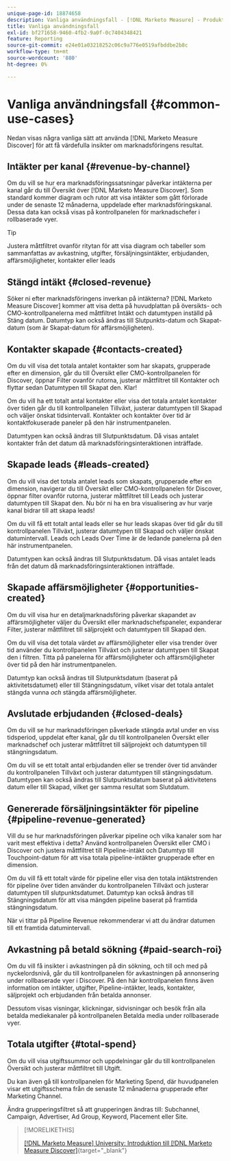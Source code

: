 ```yaml
---
unique-page-id: 18874658
description: Vanliga användningsfall - [!DNL Marketo Measure] - Produktdokumentation
title: Vanliga användningsfall
exl-id: bf271658-9460-4fb2-9a0f-0c7404348421
feature: Reporting
source-git-commit: e24e01a03218252c06c9a776e0519afbddbe2b8c
workflow-type: tm+mt
source-wordcount: '880'
ht-degree: 0%

---
```


# Vanliga användningsfall {#common-use-cases}

Nedan visas några vanliga sätt att använda [!DNL Marketo Measure Discover] för att få värdefulla insikter om marknadsföringens resultat.

## Intäkter per kanal {#revenue-by-channel}

Om du vill se hur era marknadsföringssatsningar påverkar intäkterna per kanal går du till Översikt över [!DNL Marketo Measure Discover]. Som standard kommer diagram och rutor att visa intäkter som gått förlorade under de senaste 12 månaderna, uppdelade efter marknadsföringskanal. Dessa data kan också visas på kontrollpanelen för marknadschefer i rollbaserade vyer.

>[!TIP]
>
>Justera måttfiltret ovanför ritytan för att visa diagram och tabeller som sammanfattas av avkastning, utgifter, försäljningsintäkter, erbjudanden, affärsmöjligheter, kontakter eller leads

## Stängd intäkt {#closed-revenue}

Söker ni efter marknadsföringens inverkan på intäkterna? [!DNL Marketo Measure Discover] kommer att visa detta på huvudplattan på översikts- och CMO-kontrollpanelerna med måttfiltret Intäkt och datumtypen inställd på Stäng datum. Datumtyp kan också ändras till Slutpunkts-datum och Skapat-datum (som är Skapat-datum för affärsmöjligheten).

## Kontakter skapade {#contacts-created}

Om du vill visa det totala antalet kontakter som har skapats, grupperade efter en dimension, går du till Översikt eller CMO-kontrollpanelen för Discover, öppnar Filter ovanför rutorna, justerar måttfiltret till Kontakter och flyttar sedan Datumtypen till Skapat den. Klar!

Om du vill ha ett totalt antal kontakter eller visa det totala antalet kontakter över tiden går du till kontrollpanelen Tillväxt, justerar datumtypen till Skapad och väljer önskat tidsintervall. Kontakter och kontakter över tid är kontaktfokuserade paneler på den här instrumentpanelen.

Datumtypen kan också ändras till Slutpunktsdatum. Då visas antalet kontakter från det datum då marknadsföringsinteraktionen inträffade.

## Skapade leads {#leads-created}

Om du vill visa det totala antalet leads som skapats, grupperade efter en dimension, navigerar du till Översikt eller CMO-kontrollpanelen för Discover, öppnar filter ovanför rutorna, justerar måttfiltret till Leads och justerar datumtypen till Skapat den. Nu bör ni ha en bra visualisering av hur varje kanal bidrar till att skapa leads!

Om du vill få ett totalt antal leads eller se hur leads skapas över tid går du till kontrollpanelen Tillväxt, justerar datumtypen till Skapad och väljer önskat datumintervall. Leads och Leads Over Time är de ledande panelerna på den här instrumentpanelen.

Datumtypen kan också ändras till Slutpunktsdatum. Då visas antalet leads från det datum då marknadsföringsinteraktionen inträffade.

## Skapade affärsmöjligheter {#opportunities-created}

Om du vill visa hur en detaljmarknadsföring påverkar skapandet av affärsmöjligheter väljer du Översikt eller marknadschefspaneler, expanderar Filter, justerar måttfiltret till säljprojekt och datumtypen till Skapad den.

Om du vill visa det totala värdet av affärsmöjligheter eller visa trender över tid använder du kontrollpanelen Tillväxt och justerar datumtypen till Skapat den i filtren. Titta på panelerna för affärsmöjligheter och affärsmöjligheter över tid på den här instrumentpanelen.

Datumtyp kan också ändras till Slutpunktsdatum (baserat på aktivitetsdatumet) eller till Stängningsdatum, vilket visar det totala antalet stängda vunna _och_ stängda affärsmöjligheter.

## Avslutade erbjudanden {#closed-deals}

Om du vill se hur marknadsföringen påverkade stängda avtal under en viss tidsperiod, uppdelat efter kanal, går du till kontrollpanelen Översikt eller marknadschef och justerar måttfiltret till säljprojekt och datumtypen till stängningsdatum.

Om du vill se ett totalt antal erbjudanden eller se trender över tid använder du kontrollpanelen Tillväxt och justerar datumtypen till stängningsdatum. Datumtypen kan också ändras till Slutpunktsdatum baserat på aktivitetens datum eller till Skapad, vilket ger samma resultat som Slutdatum.

## Genererade försäljningsintäkter för pipeline {#pipeline-revenue-generated}

Vill du se hur marknadsföringen påverkar pipeline och vilka kanaler som har varit mest effektiva i detta? Använd kontrollpanelen Översikt eller CMO i Discover och justera måttfiltret till Pipeline-intäkt och Datumtyp till Touchpoint-datum för att visa totala pipeline-intäkter grupperade efter en dimension.

Om du vill få ett totalt värde för pipeline eller visa den totala intäktstrenden för pipeline över tiden använder du kontrollpanelen Tillväxt och justerar datumtypen till slutpunktsdatumet. Datumtyp kan också ändras till Stängningsdatum för att visa mängden pipeline baserat på framtida stängningsdatum.

När vi tittar på Pipeline Revenue rekommenderar vi att du ändrar datumen till ett framtida datumintervall.

## Avkastning på betald sökning {#paid-search-roi}

Om du vill få insikter i avkastningen på din sökning, och till och med på nyckelordsnivå, går du till kontrollpanelen för avkastningen på annonsering under rollbaserade vyer i Discover. På den här kontrollpanelen finns även information om intäkter, utgifter, Pipeline-intäkter, leads, kontakter, säljprojekt och erbjudanden från betalda annonser.

Dessutom visas visningar, klickningar, sidvisningar och besök från alla betalda mediekanaler på kontrollpanelen Betalda media under rollbaserade vyer.

## Totala utgifter {#total-spend}

Om du vill visa utgiftssummor och uppdelningar går du till kontrollpanelen Översikt och justerar måttfiltret till Utgift.

Du kan även gå till kontrollpanelen för Marketing Spend, där huvudpanelen visar ett utgiftsschema från de senaste 12 månaderna grupperade efter Marketing Channel.

Ändra grupperingsfiltret så att grupperingen ändras till: Subchannel, Campaign, Advertiser, Ad Group, Keyword, Placement eller Site.

>[!MORELIKETHIS]
>
>[[!DNL Marketo Measure] University: Introduktion till [!DNL Marketo Measure Discover]](https://universityonline.marketo.com/courses/bizible-discover/#/page/5c645586a7863a73ad3b23e6){target="_blank"}
